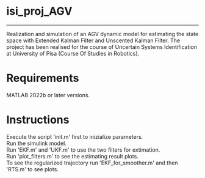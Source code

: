 # isi_proj_AGV
--------------------------------------------------------------------------------------------------------------------------------------------------------------------------
Realization and simulation of an AGV dynamic model for estimating the state space with Extended Kalman Filter and Unscented Kalman Filter.
The project has been realised for the course of Uncertain Systems Identification at University of Pisa (Course Of Studies in Robotics).

# Requirements
MATLAB 2022b or later versions.

# Instructions

Execute the script 'init.m' first to inizialize parameters. \
Run the simulink model. \
Run 'EKF.m' and 'UKF.m' to use the two filters for extimation. \
Run 'plot_filters.m' to see the estimating result plots. \
To see the regularized trajectory run 'EKF_for_smoother.m' and then 'RTS.m' to see plots.
